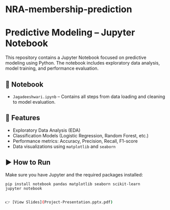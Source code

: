 # NRA-membership-prediction
# Predictive Modeling – Jupyter Notebook

This repository contains a Jupyter Notebook focused on predictive modeling using Python. The notebook includes exploratory data analysis, model training, and performance evaluation.

## 📘 Notebook

- `Jagadeeshwari.ipynb` – Contains all steps from data loading and cleaning to model evaluation.

## 📌 Features

- Exploratory Data Analysis (EDA)
- Classification Models (Logistic Regression, Random Forest, etc.)
- Performance metrics: Accuracy, Precision, Recall, F1-score
- Data visualizations using `matplotlib` and `seaborn`

## ▶️ How to Run

Make sure you have Jupyter and the required packages installed:

```bash
pip install notebook pandas matplotlib seaborn scikit-learn
jupyter notebook


👉 [View Slides](Project-Presentation.pptx.pdf)




